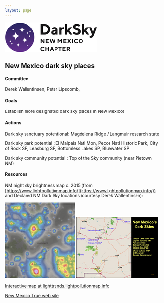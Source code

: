 ```yaml
---
layout: page
---
```


![logo](../logo.png)

## New Mexico dark sky places

#### Committee

Derek Wallentinsen, Peter Lipscomb,

#### Goals 

Establish more designated dark sky places in New Mexico!

#### Actions 

Dark sky sanctuary potentional: Magdelena Ridge / Langmuir research state

Dark sky park potential : El Malpais Natl Mon, Pecos Natl Historic Park, City of Rock SP, Leasburg SP, Bottomless Lakes SP, Bluewater SP

Dark sky community potential : Top of the Sky community (near Pietown NM)

#### Resources 

NM night sky brightness map c. 2015 (from [https://www.lightpollutionmap.info/](https://www.lightpollutionmap.info/))
and Declared NM Dark Sky locations (courtesy Derek Wallentinsen):

<img src="nmskies.png" width="45%">
<img src="ADO-42.jpg" width="53%"> 

[Interactive map at lighttrends.lightpollutionmap.info](https://lighttrends.lightpollutionmap.info/#zoom=5&lon=-104.56607&lat=34.07112)

[New Mexico True web site](https://www.newmexico.org/darkskies/)
